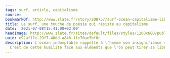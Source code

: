 ```yaml
---
tags: surf, article, capitalisme
source:
bookmarkOf: http://www.slate.fr/story/208757/surf-ocean-capitalisme-liberte-sport-quete-spirituelle
title: Le surf, une touche de poésie qui résiste au capitalisme
date: '2021-07-08T15:41:00+02:00'
headImage: http://www.slate.fr/sites/default/files/styles/1200x680/public/jeremy-bishop-_cfv3bntqlq-unsplash.jpeg
uuid: e92af17e-29f7-48dd-a848-1fe70ae5bf8c
description: L'océan indomptable rappelle à l'homme son insignifiance vertigineuse.
  C'est de cette humilité face aux éléments que l'on peut tirer sa liberté.
---
```


